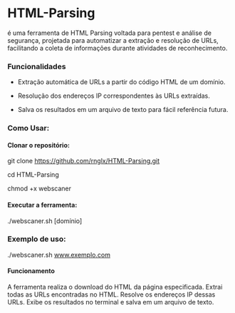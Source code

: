 # HTML-Parsing
 é uma ferramenta de HTML Parsing voltada para pentest e análise de segurança, projetada para automatizar a extração e resolução de URLs, facilitando a coleta de informações durante atividades de reconhecimento.

### Funcionalidades
* Extração automática de URLs a partir do código HTML de um domínio.
 
* Resolução dos endereços IP correspondentes às URLs extraídas.
 
* Salva os resultados em um arquivo de texto para fácil referência futura.

### Como Usar:

#### Clonar o repositório:

git clone https://github.com/rnglx/HTML-Parsing.git

cd HTML-Parsing

chmod +x webscaner

#### Executar a ferramenta:

./webscaner.sh [domínio]

### Exemplo de uso:

./webscaner.sh www.exemplo.com

#### Funcionamento
A ferramenta realiza o download do HTML da página especificada.
Extrai todas as URLs encontradas no HTML.
Resolve os endereços IP dessas URLs.
Exibe os resultados no terminal e salva em um arquivo de texto.

